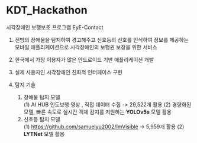 # KDT_Hackathon

시각장애인 보행보조 프로그램 EyE-Contact<br>
1. 전방의 장애물을 탐지하여 경고해주고 신호등의 신호를 인식하여 정보를 제공하는 모바일 애플리케이션으로 시각장애인의 보행권 보장을 위한 서비스<br>

2. 한국에서 가장 이용자가 많은 안드로이드 기반 애플리케이션 개발<br>

3. 실제 사용자인 시각장애인 친화적 인터페이스 구현<br>

4. 탐지 기술<br>
   1) 장애물 탐지 모델<br>
     (1) AI HUB 인도보행 영상 , 직접 데이터 수집 -> 29,522개 활용
     (2) 경량화된 모델, 빠른 속도로 실시간 객체 감지를 지원하는 **YOLOv5s** 모델 활용
    2) 신호등 탐지 모델<br>
      (1) https://github.com/samuelyu2002/ImVisible -> 5,959개 활용
      (2) **LYTNet** 모델 활용
   
